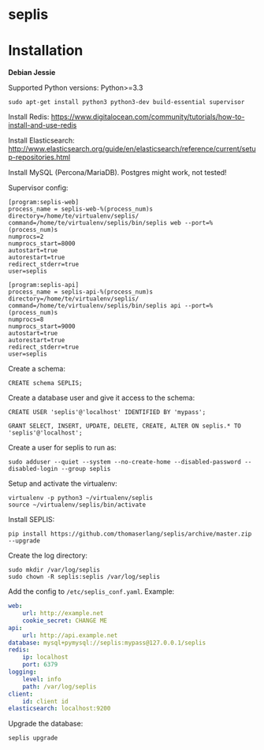 seplis
======


# Installation

**Debian Jessie**

Supported Python versions: Python>=3.3


```shell
sudo apt-get install python3 python3-dev build-essential supervisor 
```
 
Install Redis: https://www.digitalocean.com/community/tutorials/how-to-install-and-use-redis    

Install Elasticsearch: http://www.elasticsearch.org/guide/en/elasticsearch/reference/current/setup-repositories.html

Install MySQL (Percona/MariaDB). Postgres might work, not tested!

Supervisor config:

```
[program:seplis-web]
process_name = seplis-web-%(process_num)s
directory=/home/te/virtualenv/seplis/
command=/home/te/virtualenv/seplis/bin/seplis web --port=%(process_num)s
numprocs=2
numprocs_start=8000
autostart=true
autorestart=true
redirect_stderr=true
user=seplis

[program:seplis-api]
process_name = seplis-api-%(process_num)s
directory=/home/te/virtualenv/seplis/
command=/home/te/virtualenv/seplis/bin/seplis api --port=%(process_num)s
numprocs=8
numprocs_start=9000
autostart=true
autorestart=true
redirect_stderr=true
user=seplis
```

Create a schema:

```
CREATE schema SEPLIS;
```

Create a database user and give it access to the schema:

```
CREATE USER 'seplis'@'localhost' IDENTIFIED BY 'mypass';

GRANT SELECT, INSERT, UPDATE, DELETE, CREATE, ALTER ON seplis.* TO 'seplis'@'localhost';
```

Create a user for seplis to run as:

```
sudo adduser --quiet --system --no-create-home --disabled-password --disabled-login --group seplis
```

Setup and activate the virtualenv:

```
virtualenv -p python3 ~/virtualenv/seplis
source ~/virtualenv/seplis/bin/activate
```

Install SEPLIS:

    pip install https://github.com/thomaserlang/seplis/archive/master.zip --upgrade
    

Create the log directory:

```
sudo mkdir /var/log/seplis
sudo chown -R seplis:seplis /var/log/seplis
```
    

Add the config to `/etc/seplis_conf.yaml`. Example:

```yml
web:
    url: http://example.net
    cookie_secret: CHANGE ME
api:
    url: http://api.example.net
database: mysql+pymysql://seplis:mypass@127.0.0.1/seplis
redis:
    ip: localhost
    port: 6379
logging:
    level: info
    path: /var/log/seplis
client:
    id: client id
elasticsearch: localhost:9200
```
    
Upgrade the database:

    seplis upgrade
